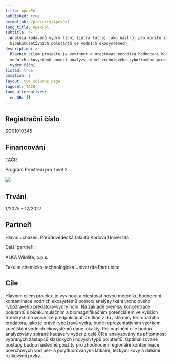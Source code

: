 ```yaml
---
title: ApexPol
published: true
permalink: /projekty/ApexPol
long_title: ApexPol
subtitle: >-
  Analýza kadáverů vydry říční (Lutra lutra) jako nástroj pro monitoring
  bioakumulativních polutantů ve vodních ekosystémech
description: >-
  Hlavním cílem projektu je vyvinout a otestovat metodiku hodnocení kontaminace
  vodních ekosystémů pomocí analýzy tkání vrcholového rybožravého predátora –
  vydry říční.
listed: true
position: 1
layout: two_columns_page
logoset: TACR
lang_alternatives:
  en_GB: {}
---
```

## Registrační číslo

SQ01010345

## Financování

[TAČR](https://www.tacr.cz)

Program Prostředí pro život 2

![](/media/ppž_červene-pozadi_300.jpg)



## Trvání

1/2025 – 12/2027

## Partneři

Hlavní uchazeč: Přírodovědecká fakulta Karlova Univerzita

Další partneři:

ALKA Wildlife, o.p.s.

Fakulta chemicko-technologická Univerzita Pardubice

## Cíle

Hlavním cílem projektu je vyvinout a otestovat novou metodiku hodnocení kontaminace vodních ekosystémů pomocí analýzy tkání vrcholového rybožravého predátora–vydry říční. Na základě premisy koncentrace polutantů s bioakumulačním a biomagnifikačním potenciálem ve vyšších trofických úrovních lze předpokládat, že tkáň z do jisté míry teritoriálního predátora, jako je právě rybožravá vydra, bude reprezentativním vzorkem znečištění vodních ekosystémů dané lokality. Pro naplnění cíle budou analyzovány sbírané kadávery vyder z celé ČR a analyzovány na přítomnost vybraných zástupců klasických i nových typů polutantů. Optimalizované postupy budou následně použity pro zhodnocení regionální kontaminace povrchových vod per- a polyfluorovanými látkami, těžkými kovy a dalšími rizikovými prvky.

